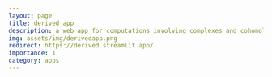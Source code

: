 ```yaml
---
layout: page
title: derived app
description: a web app for computations involving complexes and cohomological operations on them
img: assets/img/derivedapp.png
redirect: https://derived.streamlit.app/
importance: 1
category: apps
---
```

